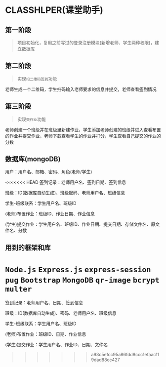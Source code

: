# CLASSHLPER(课堂助手)

## 第一阶段

> 项目初始化，复用之前写过的登录注册模块(新增老师、学生两种权限)，建立数据库

## 第二阶段

> 实现`扫二维码签到`功能

老师生成一个二维码，学生扫码输入老师要求的信息并提交，老师查看签到情况

## 第三阶段

> 实现`交作业`功能

老师创建一个班级并在班级里新建作业，学生添加老师创建的班级并进入查看布置的作业并提交作业，老师下载查看学生的作业并打分，学生查看自己提交的作业的分数

## 数据库(mongoDB)

用户：用户名、邮箱、密码、角色(老师/学生)

<<<<<<< HEAD
签到记录：老师用户名、签到日期、签到信息

班级：ID(数据库自动生成)、班级密码、老师用户名、班级信息

学生-班级联系：学生用户名、班级ID

(老师)布置作业：班级ID、作业日期、作业信息

(学生)提交作业：学生用户名、班级ID、作业日期、提交日期、存储文件名、原文件名、分数

## 用到的框架和库

`Node.js` `Express.js` `express-session` `pug` `Bootstrap` `MongoDB` `qr-image` `bcrypt` `multer`
=======
签到记录：老师用户名、日期、签到信息

班级：ID(数据库自动生成)、密码、老师用户名、班级信息

学生-班级联系：学生用户名、班级ID

(老师)布置作业：班级ID、日期、作业信息

(学生)提交作业：学生用户名、作业ID、日期、文件名
>>>>>>> a93c5efcc95a86fdd8ccc1efaac119dad88cc427
